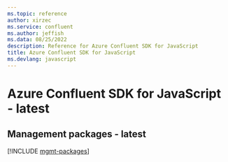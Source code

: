 ```yaml
---
ms.topic: reference
author: xirzec
ms.service: confluent
ms.author: jeffish
ms.data: 08/25/2022
description: Reference for Azure Confluent SDK for JavaScript
title: Azure Confluent SDK for JavaScript
ms.devlang: javascript
---
```

# Azure Confluent SDK for JavaScript - latest

## Management packages - latest
[!INCLUDE [mgmt-packages](confluent-mgmt-index.md)]
